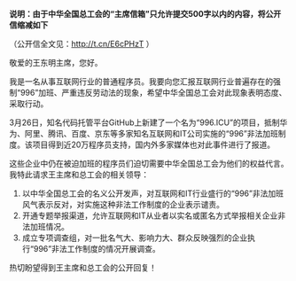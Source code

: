 **说明：由于中华全国总工会的“主席信箱”只允许提交500字以内的内容，将公开信缩减如下**

（公开信全文见：http://t.cn/E6cPHzT ）

敬爱的王东明主席，您好。

我是一名从事互联网行业的普通程序员。我要向您汇报互联网行业普遍存在的强制“996”加班、严重违反劳动法的现象，希望中华全国总工会对此现象表明态度、采取行动。

3月26日，知名代码托管平台GitHub上新建了一个名为“996.ICU”的项目，抵制华为、阿里、腾讯、百度、京东等多家知名互联网和IT公司实施的“996”非法加班制度。该项目得到近20万程序员支持，国内外多家媒体也对此事件进行了报道。

这些企业中仍在被迫加班的程序员们迫切需要中华全国总工会为他们的权益代言。我特此请求王主席和总工会的相关领导：

1. 以中华全国总工会的名义公开发声，对互联网和IT行业盛行的“996”非法加班风气表示反对，对实施这种非法工作制度的企业表示谴责。
2. 开通专题举报渠道，允许互联网和IT从业者以实名或匿名方式举报相关企业非法加班情况。
3. 成立专项调查组，对一批名气大、影响力大、群众反映强烈的企业执行“996”非法工作制度的情况开展调查。

热切盼望得到王主席和总工会的公开回复！
